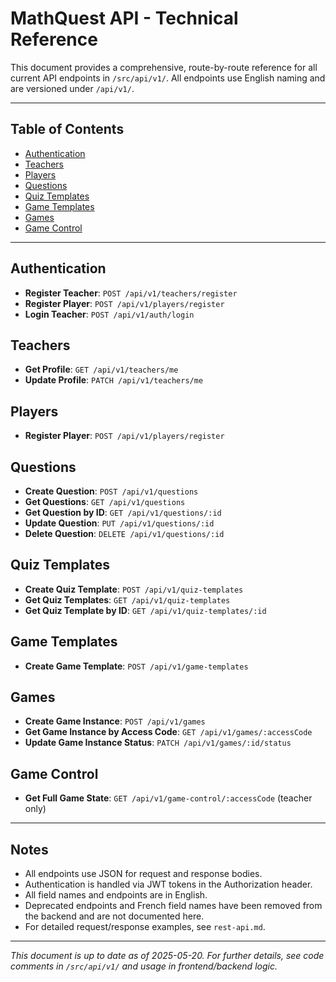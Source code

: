 # MathQuest API - Technical Reference

This document provides a comprehensive, route-by-route reference for all current API endpoints in `/src/api/v1/`. All endpoints use English naming and are versioned under `/api/v1/`.

---

## Table of Contents
- [Authentication](#authentication)
- [Teachers](#teachers)
- [Players](#players)
- [Questions](#questions)
- [Quiz Templates](#quiz-templates)
- [Game Templates](#game-templates)
- [Games](#games)
- [Game Control](#game-control)

---

## Authentication

- **Register Teacher**: `POST /api/v1/teachers/register`
- **Register Player**: `POST /api/v1/players/register`
- **Login Teacher**: `POST /api/v1/auth/login`

## Teachers

- **Get Profile**: `GET /api/v1/teachers/me`
- **Update Profile**: `PATCH /api/v1/teachers/me`

## Players

- **Register Player**: `POST /api/v1/players/register`

## Questions

- **Create Question**: `POST /api/v1/questions`
- **Get Questions**: `GET /api/v1/questions`
- **Get Question by ID**: `GET /api/v1/questions/:id`
- **Update Question**: `PUT /api/v1/questions/:id`
- **Delete Question**: `DELETE /api/v1/questions/:id`

## Quiz Templates

- **Create Quiz Template**: `POST /api/v1/quiz-templates`
- **Get Quiz Templates**: `GET /api/v1/quiz-templates`
- **Get Quiz Template by ID**: `GET /api/v1/quiz-templates/:id`

## Game Templates

- **Create Game Template**: `POST /api/v1/game-templates`

## Games

- **Create Game Instance**: `POST /api/v1/games`
- **Get Game Instance by Access Code**: `GET /api/v1/games/:accessCode`
- **Update Game Instance Status**: `PATCH /api/v1/games/:id/status`

## Game Control

- **Get Full Game State**: `GET /api/v1/game-control/:accessCode` (teacher only)

---

## Notes
- All endpoints use JSON for request and response bodies.
- Authentication is handled via JWT tokens in the Authorization header.
- All field names and endpoints are in English.
- Deprecated endpoints and French field names have been removed from the backend and are not documented here.
- For detailed request/response examples, see `rest-api.md`.

---

*This document is up to date as of 2025-05-20. For further details, see code comments in `/src/api/v1/` and usage in frontend/backend logic.*

